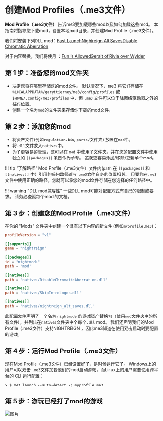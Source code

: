 # 创建Mod Profiles（.me3文件）

**Mod Profile（.me3文件）** 告诉me3要加载哪些mod以及如何加载这些mod。 本指南将指导您下载mod，设置本地mod目录，并创建Mod Profile（.me3文件）。

我们将安装下列DLL mod：[Fast Launch](https://www.nexusmods.com/eldenringnightreign/mods/30)[Nightreign Alt Saves](https://www.nexusmods.com/eldenringnightreign/mods/4)[Disable Chromatic Aberration](https://www.nexusmods.com/eldenringnightreign/mods/67)

对于内容替换，我们将使用 ：[Fun Is Allowed](https://www.nexusmods.com/eldenringnightreign/mods/49)[Geralt of Rivia over Wylder](https://www.nexusmods.com/eldenringnightreign/mods/63)

## 第 1 步：准备您的mod文件夹

- 决定您将在哪里存储您的mod文件。 默认情况下，me3 将它们存储在 `%LOCALAPPDATA%/garyttierney/me3/config/profiles` 或 `$HOME/.config/me3/profiles` 中，但 `.me3` 文件可以位于除网络驱动器之外的任何位置。
- 创建一个名为`mod`的文件夹来存储你下载的mod文件。

## 第 2 步：添加您的mod

- 将资产文件(例如`regulation.bin`, `parts/`文件夹) 放置在`mod`中。
- 将`.dll`文件放入`natives`中。
- 为了更容易的管理，您可以在 `mod` 中使用子文件夹，并在您的配置文件中使用独立的 `[[packages]]` 条目作为参考。 这就更容易添加/移除/更新单个mod。

!!! tip "了解路径"
    Mod Profile（.me3文件）文件内(`path` 在 `[[packages]]` 和 `[[natives]]` 中）引用的任何路径都与 `.me3`文件自身的位置相关。
    只要您在`.me3`文件中使用正确的路径，您就可以将您的mod文件存储在您选择的任何路径中。



!!! warning "DLL mod兼容性"
    一些DLL mod可能对配置方式有自己的限制或要求。 请务必查阅每个mod 的文档。

## 第 3 步：创建您的Mod Profile（.me3文件）

在你的 "Mods" 文件夹中创建一个具有以下内容的新文件 (例如`myprofile.me3`)：

```toml
profileVersion = "v1"

[[supports]]
game = "nightreign"

[[packages]]
id = "nightmods"
path = 'mod'

[[natives]]
path = 'natives/DisableChromaticAberration.dll'

[[natives]]
path = 'natives/SkipIntroLogos.dll'

[[natives]]
path = 'natives/nightreign_alt_saves.dll'
```

此配置文件声明了一个名为 `nightmods` 的游戏资产替换包（使用`mod`文件夹中的所有文件），并列出在`natives`文件夹中个每个`.dll` mod。 我们还声明我们的Mod Profile（.me3文件）支持NIGHTREIGN ，因此me3知道在使用双击启动时要配置的游戏。

## 第 4 步：运行Mod Profile（.me3文件）

现在Mod Profile（.me3文件）已经设置好了，是时候运行它了。 Windows上的用户可以双击 `.me3`文件加载他们的mod启动游戏，而Linux上的用户需要使用跨平台的 CLI 运行配置：

```shell
> $ me3 launch --auto-detect -p myprofile.me3
```

## 第 5 步：游玩已经打了mod的游戏

![图片](https://github.com/user-attachments/assets/9da0bf73-695d-4f0b-af83-2c88e6328fd3)
